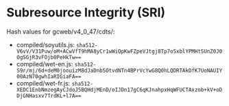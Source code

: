 # Subresource Integrity (SRI)

Hash values for gcweb/v4_0_47/cdts/:
- compiled/soyutils.js: `sha512-V6vV/V31Puw/oM+ACwVfT9hMA8yCr1wWiQpKwFZpeVJtgj8Tp7oSxblYPMHtSUnZ0J0OgSGjR3vFOjb0PeHkTw==`
- compiled/wet-en.js: `sha512-S9r/mj/6d+deM0joouizM8dJaDnbSOtvdNTn4BPrVcYwG8Q0hLQDRTAkDfK7UoNAUIY00AzN70gwhIaRIGiaFA==`
- compiled/wet-fr.js: `sha512-XEDC1EnbNmzegAyCJdoJ5BQHdjMEnD/oIJDn17gC6qKJnahpxHqWFUCTAxzob+kV+oDDjGNHasxv7TrdKL+l7A==`
